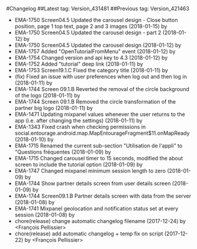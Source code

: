 #Changelog
##Latest tag: Version_431481
##Previous tag: Version_421463
* EMA-1750 Screen04.5 Updated the carousel design - Close button position, page 1 top text, page 2 and 3 images (2018-01-15) by <Mihai Ionescu>
* EMA-1750 Screen04.5 Updated the carousel design - part 2 (2018-01-12) by <Mihai Ionescu>
* EMA-1750 Screen04.5 Updated the carousel design (2018-01-12) by <Mihai Ionescu>
* EMA-1757 Added "OpenTutorialFromMenu" event (2018-01-12) by <Mihai Ionescu>
* EMA-1754 Changed version and api key to 4.3 (2018-01-12) by <Mihai Ionescu>
* EMA-1752 Added "tutorial" deep link (2018-01-11) by <Mihai Ionescu>
* EMA-1753 Screen19.1.C Fixed the category title (2018-01-11) by <Mihai Ionescu>
* (fix) Fixed an issue with user preferences when log out and then log in (2018-01-11) by <Mihai Ionescu>
* EMA-1744 Screen 09.1.B Reverted the removal of the circle background of the logo (2018-01-11) by <Mihai Ionescu>
* EMA-1744 Screen 09.1.B Removed the circle transformation of the partner big logo (2018-01-11) by <Mihai Ionescu>
* EMA-1471 Updating mixpanel values whenever the user returns to the app (i.e. after changing the settings) (2018-01-11) by <Mihai Ionescu>
* EMA-1343 Fixed crash when checking permissions in social.entourage.android.map.MapEntourageFragment$11.onMapReady (2018-01-10) by <Mihai Ionescu>
* EMA-1715 Renamed the current sub-section "Utilisation de l'appli" to "Questions fréquentes (2018-01-09) by <Mihai Ionescu>
* EMA-1715 Changed carousel timer to 15 seconds, modified the about screen to include the tutorial option (2018-01-09) by <Mihai Ionescu>
* EMA-1747 Changed mixpanel minimum session length to zero (2018-01-09) by <Mihai Ionescu>
* EMA-1744 Show partner details screen from user details screen (2018-01-09) by <Mihai Ionescu>
* EMA-1744 Screen09.1.B Partner details screen with data from the server (2018-01-08) by <Mihai Ionescu>
* EMA-1741 Mixpanel geolocation and notification status set at every session (2018-01-08) by <Mihai Ionescu>
* chore(release) change automatic changelog filename (2017-12-24) by <François Pellissier>
* chore(release) add automatic changelog + temp fix on script (2017-12-22) by <François Pellissier>

